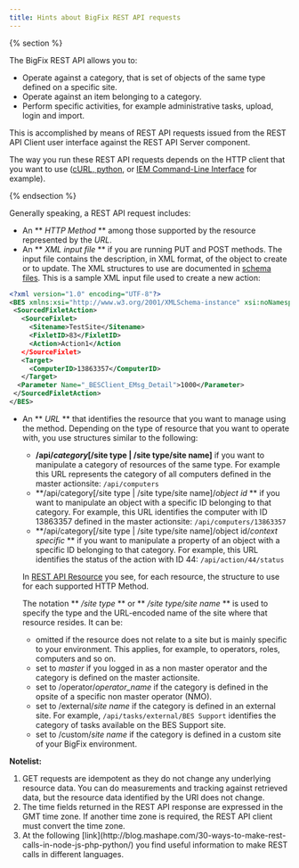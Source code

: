 ```yaml
---
title: Hints about BigFix REST API requests
---
```


{% section %}

The BigFix REST API allows you to: 
* Operate against a category, that is set of objects of the same type defined on a specific site. 
* Operate against an item belonging to a category.
* Perform specific activities, for example administrative tasks, upload, login and import.

This is accomplished by means of REST API requests issued from the REST API Client user interface against the REST API Server component.

The way you run these REST API requests depends on the HTTP client that you want to use ([cURL, python](./examples/), or [IEM Command-Line Interface](./iem_cli/) for example).

{% endsection %}

Generally speaking, a REST API request includes:

* An ** *HTTP Method* ** among those supported by the resource represented by the *URL*.
* An ** *XML input file* ** if you are running PUT and POST methods. The input file contains the description, in XML format, of the object to create or to update. The XML structures to use are documented in [schema files](./schema_files.html). This is a sample XML input file used to create a new action:


```xml
<?xml version="1.0" encoding="UTF-8"?>
<BES xmlns:xsi="http://www.w3.org/2001/XMLSchema-instance" xsi:noNamespaceSchemaLocation="BES.xsd">
 <SourcedFixletAction>
   <SourceFixlet>
     <Sitename>TestSite</Sitename>
     <FixletID>83</FixletID>
     <Action>Action1</Action
   </SourceFixlet>
   <Target>
     <ComputerID>13863357</ComputerID>
   </Target>
  <Parameter Name="_BESClient_EMsg_Detail">1000</Parameter>
 </SourcedFixletAction>
</BES>
```
* An ** *URL* ** that identifies the resource that you want to manage using the method. Depending on the type of resource that you want to operate with, you use structures similar to the following:
   * **/api/*category*[/site type | /site type/site name]** if you want to manipulate a category of resources of the same type. For example this URL represents the category of all computers defined in the master actionsite: ``` /api/computers ```
   * **/api/category[/site type | /site type/site name]/*object id* ** if you want to manipulate an object with a specific ID belonging to that category. For example, this URL identifies the computer with ID 13863357 defined in the master actionsite: ``` /api/computers/13863357 ```
   * **/api/category[/site type | /site type/site name]/object id/*context specific* ** if you want to manipulate a property of an object with a specific ID belonging to that category. For example, this URL identifies the status of the action with ID 44: ``` /api/action/44/status ```
  
  In [REST API Resource](./api/) you see, for each resource, the structure to use for each supported HTTP Method.
  
  The notation ** */site type* ** or ** */site type/site name* ** is used to specify the type and the URL-encoded name of the site where that resource resides. It can be:
   * omitted if the resource does not relate to a site but is mainly specific to your environment. This applies, for example, to operators, roles, computers and so on.
   * set to *master* if you logged in as a non master operator and the category is defined on the master actionsite.
   * set to /operator/*operator_name* if the category is defined in the opsite of a specific non master operator (NMO).
   * set to /external/*site name* if the category is defined in an external site. For example, ```/api/tasks/external/BES Support``` identifies the category of tasks available on the BES Support site.
   * set to /custom/*site name* if the category is defined in a custom site of your BigFix environment.
   

**Notelist:** 
<ol>
<li>GET requests are idempotent as they do not change any underlying resource data. You can do measurements and tracking against retrieved data, 
but the resource data identified by the URI does not change.</li>
<li>The time fields returned in the REST API response are expressed in the GMT time zone. If another time zone is required, the REST API client must convert the time zone.</li>
<li>At the following [link](http://blog.mashape.com/30-ways-to-make-rest-calls-in-node-js-php-python/) you find useful information to make REST calls in different languages.</li> 
</ol>
